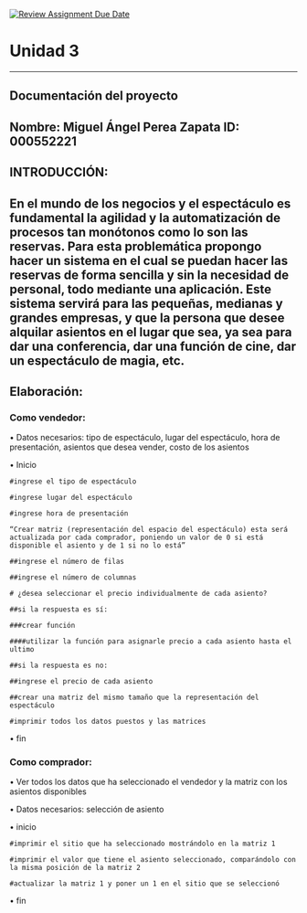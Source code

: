 [![Review Assignment Due Date](https://classroom.github.com/assets/deadline-readme-button-22041afd0340ce965d47ae6ef1cefeee28c7c493a6346c4f15d667ab976d596c.svg)](https://classroom.github.com/a/MuElT52l)
# Unidad 3
---
## Documentación del proyecto
Nombre:  Miguel Ángel Perea Zapata
ID:  000552221
---
## INTRODUCCIÓN:
En el mundo de los negocios y el espectáculo es fundamental la agilidad y la automatización de procesos tan monótonos como lo son las reservas. Para esta problemática propongo hacer un sistema en el cual se puedan hacer las reservas de forma sencilla y sin la necesidad de personal, todo mediante una aplicación. Este sistema servirá para las pequeñas, medianas y grandes empresas, y que la persona que desee alquilar asientos en el lugar que sea, ya sea para dar una conferencia, dar una función de cine, dar un espectáculo de magia, etc.
---
## Elaboración:
### Como vendedor:
•	Datos necesarios: tipo de espectáculo, lugar del espectáculo, hora de presentación, asientos que desea vender, costo de los asientos

•	Inicio

	#ingrese el tipo de espectáculo

	#ingrese lugar del espectáculo

	#ingrese hora de presentación

	“Crear matriz (representación del espacio del espectáculo) esta será actualizada por cada comprador, poniendo un valor de 0 si está disponible el asiento y de 1 si no lo está”

	##ingrese el número de filas

	##ingrese el número de columnas

	# ¿desea seleccionar el precio individualmente de cada asiento?

	##si la respuesta es sí:

	###crear función 

	####utilizar la función para asignarle precio a cada asiento hasta el ultimo

	##si la respuesta es no:

	##ingrese el precio de cada asiento

	##crear una matriz del mismo tamaño que la representación del espectáculo

	#imprimir todos los datos puestos y las matrices

•	fin 

### Como comprador:
•	Ver todos los datos que ha seleccionado el vendedor y la matriz con los asientos disponibles

•	Datos necesarios: selección de asiento

•	inicio

	#imprimir el sitio que ha seleccionado mostrándolo en la matriz 1

	#imprimir el valor que tiene el asiento seleccionado, comparándolo con la misma posición de la matriz 2

	#actualizar la matriz 1 y poner un 1 en el sitio que se seleccionó

•	fin
